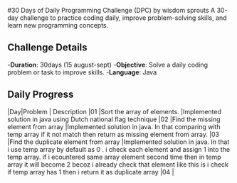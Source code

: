 #30 Days of Daily Programming Challenge (DPC) by wisdom sprouts
A 30-day challenge to practice coding daily, improve problem-solving skills, and learn new programming concepts.

## Challenge Details
-**Duration**: 30days (15 august-sept)
-**Objective**: Solve a daily coding problem or task to improve skills.
-**Language**: Java

## Daily Progress
|Day|Problem                                | Description
|01 |Sort the array of elements.            |Implemented solution in java using Dutch national flag technique
|02 |Find the missing element from array    |Implemented solution in java. In that comparing with temp array if it not match then return as missing 
                                              element from array.
|03 |Find the duplicate element from array  |Implemented solution in java. In that i use temp array by default as 0 . i check each element and assign 1 into the temp array. if i ecountered same array element                                                     second time then in temp array it will become 2 becoz i already check that element like this is i check if temp array has 1 then i return it as duplicate array
|04 |
